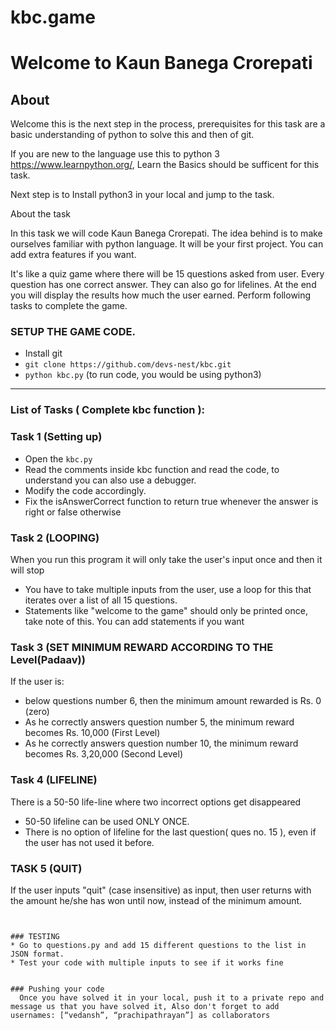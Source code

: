 # kbc.game
# Welcome to Kaun Banega Crorepati

## About
  Welcome this is the next step in the process, prerequisites for this task are a basic understanding of python to solve this and then of git.

  If you are new to the language use this to python 3 https://www.learnpython.org/, Learn the Basics should be sufficent for this task.

  Next step is to Install python3 in your local and jump to the task.

  About the task 

  In this task we will code Kaun Banega Crorepati. The idea behind is to make ourselves familiar with python language. It will be your first project. You can add extra features if you want. 
  
  It's like a quiz game where there will be 15 questions asked from user. Every question has one correct answer. They can also go for lifelines. At the end you will display the results how much the user earned. Perform following tasks to complete the game.
  
### SETUP THE GAME CODE.

  *  Install git
  * `git clone https://github.com/devs-nest/kbc.git`
  * `python kbc.py` (to run code, you would be using python3) 

---
### List of Tasks ( Complete kbc function ):
  ### Task 1 (Setting up)
  
  * Open the `kbc.py` 
  * Read the comments inside kbc function and read the code, to understand you can also use a debugger.
  * Modify the code accordingly.
  * Fix the isAnswerCorrect function to return true whenever the answer is right or false otherwise
  ### Task 2 (LOOPING)
  
  When you run this program it will only take the user's input once and then it will stop
  * You have to take multiple inputs from the user, use a loop for this that iterates over a list of all 15 questions.
  * Statements like "welcome to the game" should only be printed once, take note of this. You can add statements if you want
  
  ### Task 3 (SET MINIMUM REWARD ACCORDING TO THE Level(Padaav))
  
  If the user is:

  * below questions number 6, then the minimum amount rewarded is Rs. 0 (zero)
  * As he correctly answers question number 5, the minimum reward becomes Rs. 10,000 (First Level)
  * As he correctly answers question number 10, the minimum reward becomes Rs. 3,20,000 (Second Level)

  ### Task 4 (LIFELINE)

  There is a 50-50 life-line where two incorrect options get disappeared

  * 50-50 lifeline can be used ONLY ONCE.
  * There is no option of lifeline for the last question( ques no. 15 ), even if the user has not used it before.
  
  ### TASK 5 (QUIT)
  
  If the user inputs "quit" (case insensitive) as input, then user returns with the amount he/she has won until now,
	instead of the minimum amount.
 
  ```
  
  
  ### TESTING
  * Go to questions.py and add 15 different questions to the list in JSON format.
  * Test your code with multiple inputs to see if it works fine


  ### Pushing your code
    Once you have solved it in your local, push it to a private repo and message us that you have solved it, Also don't forget to add usernames: [“vedansh”, “prachipathrayan”] as collaborators

  

